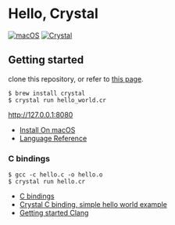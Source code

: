 # Hello, Crystal

[![macOS](https://img.shields.io/badge/macOS-Monterey-black)](https://developer.apple.com/macos/)
[![Crystal](https://img.shields.io/badge/Crystal-1.15-black)](https://https://crystal-lang.org/)

## Getting started

clone this repository, or refer to [this page](https://crystal-lang.org/reference/1.5/getting_started/http_server.html).

```
$ brew install crystal
$ crystal run hello_world.cr
```

http://127.0.0.1:8080

- [Install On macOS](https://crystal-lang.org/install/on_mac_os/)
- [Language Reference](https://crystal-lang.org/reference/1.5/getting_started/index.html)

### C bindings

```
$ gcc -c hello.c -o hello.o
$ crystal run hello.cr
```

- [C bindings](https://crystal-lang.org/reference/1.5/syntax_and_semantics/c_bindings/index.html)
- [Crystal C binding, simple hello world example](https://stackoverflow.com/questions/42773684/crystal-c-binding-simple-hello-world-example)
- [Getting started Clang](https://github.com/ykws/hello-clang)
